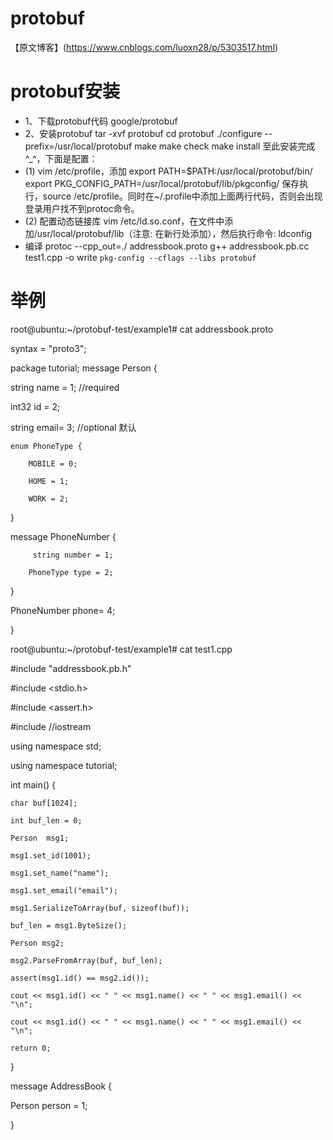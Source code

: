# protobuf
【原文博客】(https://www.cnblogs.com/luoxn28/p/5303517.html)
# protobuf安装
* 1、下载protobuf代码 google/protobuf
* 2、安装protobuf
	tar -xvf protobuf
	cd protobuf
	./configure --prefix=/usr/local/protobuf
	make
	make check
	make install
	至此安装完成^_^，下面是配置：
* (1) vim /etc/profile，添加
	export PATH=$PATH:/usr/local/protobuf/bin/
	export PKG_CONFIG_PATH=/usr/local/protobuf/lib/pkgconfig/
	保存执行，source /etc/profile。同时在~/.profile中添加上面两行代码，否则会出现登录用户找不到protoc命令。
* (2) 配置动态链接库
	vim /etc/ld.so.conf，在文件中添加/usr/local/protobuf/lib（注意: 在新行处添加），然后执行命令: ldconfig
* 编译
	protoc --cpp_out=./ addressbook.proto
	g++ addressbook.pb.cc test1.cpp -o write `pkg-config --cflags --libs protobuf`
# 举例
root@ubuntu:~/protobuf-test/example1# cat addressbook.proto 

syntax = "proto3";

package tutorial; message Person {

   string name = 1; //required

   int32 id = 2;

   string email= 3;  //optional 默认

  

    enum PhoneType {

        MOBILE = 0;

        HOME = 1;

        WORK = 2;

   }

 

   message PhoneNumber {

         string number = 1;

        PhoneType type = 2;  

   }

 

   PhoneNumber phone= 4;

} 

 
root@ubuntu:~/protobuf-test/example1# cat test1.cpp 

#include "addressbook.pb.h"

#include <stdio.h>

#include <assert.h>

#include <iostream>  //iostream

using namespace std;

using namespace tutorial;

int main() {

	char buf[1024];
  
	int buf_len = 0;
  
	Person  msg1;
  
	msg1.set_id(1001);
  
	msg1.set_name("name");
  
	msg1.set_email("email");
  
	msg1.SerializeToArray(buf, sizeof(buf));
  
	buf_len = msg1.ByteSize();
  
	Person msg2;
  
	msg2.ParseFromArray(buf, buf_len);
  
	assert(msg1.id() == msg2.id());
  
	cout << msg1.id() << " " << msg1.name() << " " << msg1.email() << "\n";
  
	cout << msg1.id() << " " << msg1.name() << " " << msg1.email() << "\n";
  
	return 0;
  
}

message AddressBook {

   Person person = 1;

}
